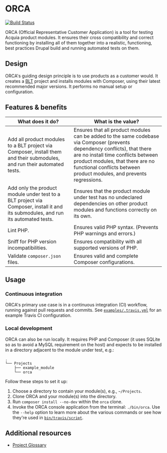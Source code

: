 # ORCA

[![Build Status](https://travis-ci.org/acquia/orca.svg?branch=master)](https://travis-ci.org/acquia/orca)

ORCA (Official Representative Customer Application) is a tool for testing Acquia product modules. It ensures their cross compatibility and correct functioning by installing all of them together into a realistic, functioning, best practices Drupal build and running automated tests on them.

## Design

ORCA's guiding design principle is to use products as a customer would. It creates a [BLT](https://blt.readthedocs.io/) project and installs modules with Composer, using their latest recommended major versions. It performs no manual setup or configuration.

## Features & benefits

| What does it do? | What is the value? |
| --- | --- |
| Add all product modules to a BLT project via Composer, install them and their submodules, and run their automated tests. | Ensures that all product modules can be added to the same codebase via Composer (prevents dependency conflicts), that there are no install time conflicts between product modules, that there are no functional conflicts between product modules, and prevents regressions. |
| Add only the product module under test to a BLT project via Composer, install it and its submodules, and run its automated tests. | Ensures that the product module under test has no undeclared dependencies on other product modules and functions correctly on its own. |
| Lint PHP. | Ensures valid PHP syntax. (Prevents PHP warnings and errors.) |
| Sniff for PHP version incompatibilities. | Ensures compatibility with all supported versions of PHP. |
| Validate `composer.json` files. | Ensures valid and complete Composer configurations. |

## Usage

### Continuous integration

ORCA's primary use case is in a continuous integration (CI) workflow, running against pull requests and commits. See [`examples/.travis.yml`](../example/.travis.yml) for an example Travis CI configuration.

### Local development

ORCA can also be run locally. It requires PHP and Composer (it uses SQLite so as to avoid a MySQL requirement on the host) and expects to be installed in a directory adjacent to the module under test, e.g.:

```
.
└── Projects
    ├── example_module
    └── orca
```

Follow these steps to set it up:

1. Choose a directory to contain your module(s), e.g., `~/Projects`.
1. Clone ORCA and your module(s) into the directory.
1. Run `composer install --no-dev` within the `orca` clone.
1. Invoke the ORCA console application from the terminal: `./bin/orca`. Use the `--help` option to learn more about the various commands or see how they're used in [`bin/travis/script`](../bin/travis/script).

## Additional resources

- [Project Glossary](GLOSSARY.md)
